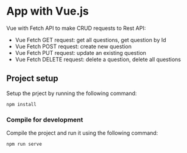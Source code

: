 # App with Vue.js

Vue with Fetch API to make CRUD requests to Rest API:
- Vue Fetch GET request: get all questions, get question by Id
- Vue Fetch POST request: create new question
- Vue Fetch PUT request: update an existing question
- Vue Fetch DELETE request: delete a question, delete all questions


## Project setup

Setup the prject by running the following command:
```
npm install
```

### Compile for development

Compile the project and run it using the following command:
```
npm run serve
```
